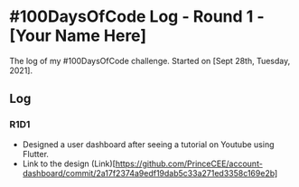 # #100DaysOfCode Log - Round 1 - [Your Name Here]

The log of my #100DaysOfCode challenge. Started on [Sept 28th, Tuesday, 2021].

## Log

### R1D1
- Designed a user dashboard after seeing a tutorial on Youtube using Flutter.
- Link to the design (Link)[https://github.com/PrinceCEE/account-dashboard/commit/2a17f2374a9edf19dab5c33a271ed3358c169e2b]